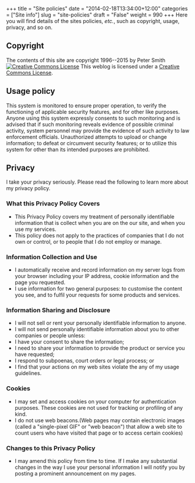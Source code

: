 +++
title = "Site policies"
date = "2014-02-18T13:34:00+12:00"
categories = ["Site info"]
slug = "site-policies"
draft = "False"
weight = 990
+++
Here you will find details of the sites policies, _etc._, such as copyright, usage, privacy, and so on.
<!--more-->
## Copyright

The contents of this site are copyright  1996--2015 by Peter Smith
[![Creative Commons License](https://creativecommons.org/images/public/somerights)](https://creativecommons.org/licenses/by-nc-sa/1.0/)
This weblog is licensed under a [Creative Commons License](https://creativecommons.org/licenses/by-nc-sa/1.0/).


## Usage policy

This system is monitored to ensure proper operation, to verify the 
functioning of applicable security features, and for other like 
purposes. Anyone using this system expressly consents to such 
monitoring and is advised that if such monitoring reveals 
evidence of possible criminal activity, system personnel may 
provide the evidence of such activity to law enforcement officials. 
Unauthorized attempts to upload or change information; to defeat or 
circumvent security features; or to utilize this system for other 
than its intended purposes are prohibited.

## Privacy
I take your privacy seriously. Please read the following to learn 
more about my privacy policy.

### What this Privacy Policy Covers

* This Privacy Policy covers my treatment of personally 
 identifiable information that is collect when you are on the 
 our site, and when you use my services. 
* This policy does not apply to the practices of companies that I 
 do not own or control, or to people that I do not employ or 
 manage.

### Information Collection and Use

* I automatically receive and record information on my server 
 logs from your browser including your IP 
 address, cookie information and the page you requested. 
* I use information for two general purposes: to customise the 
 content you see, and to fulfil your requests for some products 
 and services.

### Information Sharing and Disclosure

* I will not sell or rent your personally identifiable 
 information to anyone. 
* I will not send personally identifiable information about you 
 to other companies or people unless: 
* I have your consent to share the information; 
* I need to share your information to provide the product or 
 service you have requested; 
* I respond to subpoenas, court orders or legal process; or 
* I find that your actions on my web sites violate the any of my 
 usage guidelines.

### Cookies

* I may set and access cookies on your computer for 
 authentication purposes. These cookies are not used for 
 tracking or profiling of any kind. 
* I do not use web beacons.(Web pages may contain electronic 
 images (called a "single-pixel GIF" or 
 "web beacon") that allow a web site to count users who have visited 
 that page or to access certain cookies)

### Changes to this Privacy Policy

* I may amend this policy from time to time. If I make any 
 substantial changes in the way I use your personal information 
 I will notify you by posting a prominent announcement on my 
 pages.

